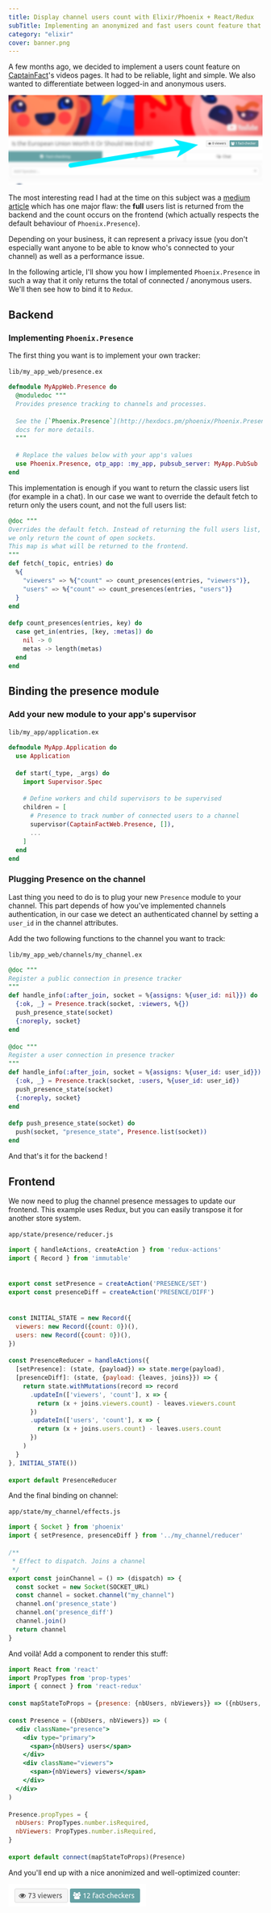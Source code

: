 ```yaml
---
title: Display channel users count with Elixir/Phoenix + React/Redux
subTitle: Implementing an anonymized and fast users count feature that can scale using Phoenix Presence.
category: "elixir"
cover: banner.png
---
```


A few months ago, we decided to implement a users count feature on
[CaptainFact](https://captainfact.io)'s videos pages. It had to be reliable,
light and simple. We also wanted to differentiate between logged-in and anonymous users. 

![Banner](banner.png)

The most interesting read I had at the time on this subject was a
[medium article](https://medium.com/@pejrich/tracking-anonymous-unauthorized-users-with-elixir-phoenix-channels-and-presence-cfec1b93c1b0)
which has one major flaw: the **full** users list is returned from the backend and the count
occurs on the frontend (which actually respects the default behaviour of `Phoenix.Presence`).

Depending on your business, it can represent a privacy issue (you don't especially
want anyone to be able to know who's connected to your channel) as well as a performance
issue.

In the following article, I'll show you how I implemented `Phoenix.Presence` in such a way that
it only returns the total of connected / anonymous users. We'll then see how to bind it
to `Redux`.

## Backend

### Implementing `Phoenix.Presence`

The first thing you want is to implement your own tracker:

`lib/my_app_web/presence.ex`
```elixir
defmodule MyAppWeb.Presence do
  @moduledoc """
  Provides presence tracking to channels and processes.

  See the [`Phoenix.Presence`](http://hexdocs.pm/phoenix/Phoenix.Presence.html)
  docs for more details.
  """

  # Replace the values below with your app's values
  use Phoenix.Presence, otp_app: :my_app, pubsub_server: MyApp.PubSub
end
```

This implementation is enough if you want to return the classic users list (for 
example in a chat). In our case we want to override the default fetch to return
only the users count, and not the full users list:

```elixir
@doc """
Overrides the default fetch. Instead of returning the full users list,
we only return the count of open sockets.
This map is what will be returned to the frontend.
"""
def fetch(_topic, entries) do
  %{
    "viewers" => %{"count" => count_presences(entries, "viewers")},
    "users" => %{"count" => count_presences(entries, "users")}
  }
end

defp count_presences(entries, key) do
  case get_in(entries, [key, :metas]) do
    nil -> 0
    metas -> length(metas)
  end
end
```

## Binding the presence module

### Add your new module to your app's supervisor

`lib/my_app/application.ex`
```elixir
defmodule MyApp.Application do
  use Application

  def start(_type, _args) do
    import Supervisor.Spec

    # Define workers and child supervisors to be supervised
    children = [
      # Presence to track number of connected users to a channel
      supervisor(CaptainFactWeb.Presence, []),
      ...
    ]
  end
end
```

### Plugging Presence on the channel

Last thing you need to do is to plug your new `Presence` module to your channel.
This part depends of how you've implemented channels authentication, in our case
we detect an authenticated channel by setting a `user_id` in the channel attributes.

Add the two following functions to the channel you want to track:

`lib/my_app_web/channels/my_channel.ex`
```elixir
@doc """
Register a public connection in presence tracker
"""
def handle_info(:after_join, socket = %{assigns: %{user_id: nil}}) do
  {:ok, _} = Presence.track(socket, :viewers, %{})
  push_presence_state(socket)
  {:noreply, socket}
end

@doc """
Register a user connection in presence tracker
"""
def handle_info(:after_join, socket = %{assigns: %{user_id: user_id}}) do
  {:ok, _} = Presence.track(socket, :users, %{user_id: user_id})
  push_presence_state(socket)
  {:noreply, socket}
end

defp push_presence_state(socket) do
  push(socket, "presence_state", Presence.list(socket))
end
```

And that's it for the backend !

## Frontend

We now need to plug the channel presence messages to update our frontend. This
example uses Redux, but you can easily transpose it for another store system.

`app/state/presence/reducer.js`
```javascript
import { handleActions, createAction } from 'redux-actions'
import { Record } from 'immutable'


export const setPresence = createAction('PRESENCE/SET')
export const presenceDiff = createAction('PRESENCE/DIFF')


const INITIAL_STATE = new Record({
  viewers: new Record({count: 0})(),
  users: new Record({count: 0})(),
})

const PresenceReducer = handleActions({
  [setPresence]: (state, {payload}) => state.merge(payload),
  [presenceDiff]: (state, {payload: {leaves, joins}}) => {
    return state.withMutations(record => record
      .updateIn(['viewers', 'count'], x => {
        return (x + joins.viewers.count) - leaves.viewers.count
      })
      .updateIn(['users', 'count'], x => {
        return (x + joins.users.count) - leaves.users.count
      })
    )
  }
}, INITIAL_STATE())

export default PresenceReducer
```

And the final binding on channel:

`app/state/my_channel/effects.js`
```javascript
import { Socket } from 'phoenix'
import { setPresence, presenceDiff } from '../my_channel/reducer'

/**
 * Effect to dispatch. Joins a channel 
 */
export const joinChannel = () => (dispatch) => {
  const socket = new Socket(SOCKET_URL)
  const channel = socket.channel("my_channel")
  channel.on('presence_state')
  channel.on('presence_diff')
  channel.join()
  return channel
}
```

And voilà! Add a component to render this stuff:

```jsx
import React from 'react'
import PropTypes from 'prop-types'
import { connect } from 'react-redux'

const mapStateToProps = {presence: {nbUsers, nbViewers}} => ({nbUsers, nbViewers})

const Presence = ({nbUsers, nbViewers}) => (
  <div className="presence">
    <div type="primary">
      <span>{nbUsers} users</span>
    </div>
    <div className="viewers">
      <span>{nbViewers} viewers</span>
    </div>
  </div>
)

Presence.propTypes = {
  nbUsers: PropTypes.number.isRequired,
  nbViewers: PropTypes.number.isRequired,
}

export default connect(mapStateToProps)(Presence)
```

And you'll end up with a nice anonimized and well-optimized counter:

![Final Counter](counter.png) 
